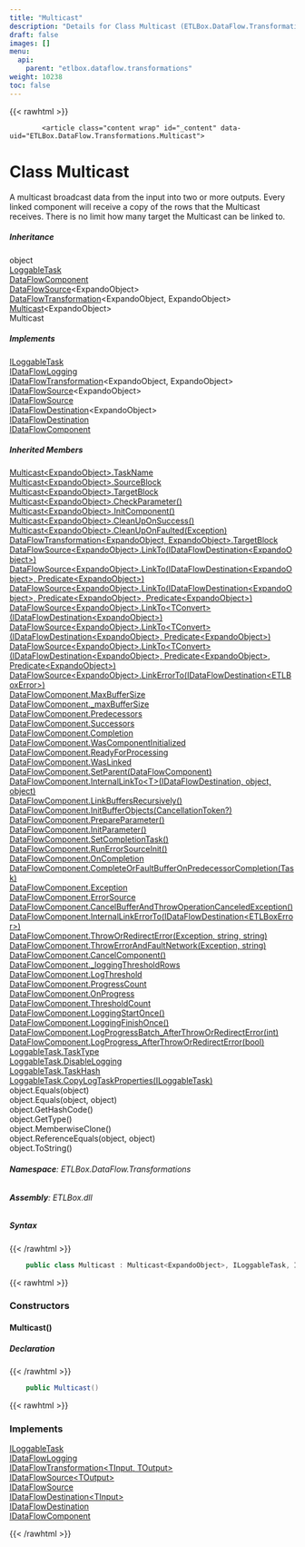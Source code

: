 ```yaml
---
title: "Multicast"
description: "Details for Class Multicast (ETLBox.DataFlow.Transformations)"
draft: false
images: []
menu:
  api:
    parent: "etlbox.dataflow.transformations"
weight: 10238
toc: false
---
```


{{< rawhtml >}}

            <article class="content wrap" id="_content" data-uid="ETLBox.DataFlow.Transformations.Multicast">
  <h1 id="ETLBox_DataFlow_Transformations_Multicast" data-uid="ETLBox.DataFlow.Transformations.Multicast" class="text-break">Class Multicast
</h1>
  <div class="markdown level0 summary"><p>A multicast broadcast data from the input into two or more outputs.
Every linked component will receive a copy of the rows that the Multicast receives.
There is no limit how many target the Multicast can be linked to.</p>
</div>
  <div class="markdown level0 conceptual"></div>
  <div class="inheritance">
    <h5>Inheritance</h5>
    <div class="level0"><span class="xref">object</span></div>
    <div class="level1"><a class="xref" href="/api/etlbox.controlflow/loggabletask">LoggableTask</a></div>
    <div class="level2"><a class="xref" href="/api/etlbox.dataflow/dataflowcomponent">DataFlowComponent</a></div>
    <div class="level3"><a class="xref" href="/api/etlbox.dataflow/dataflowsource-1">DataFlowSource</a>&lt;<span class="xref">ExpandoObject</span>&gt;</div>
    <div class="level4"><a class="xref" href="/api/etlbox.dataflow/dataflowtransformation-2">DataFlowTransformation</a>&lt;<span class="xref">ExpandoObject</span>, <span class="xref">ExpandoObject</span>&gt;</div>
    <div class="level5"><a class="xref" href="/api/etlbox.dataflow.transformations/multicast-1">Multicast</a>&lt;<span class="xref">ExpandoObject</span>&gt;</div>
    <div class="level6"><span class="xref">Multicast</span></div>
  </div>
  <div class="implements">
    <h5>Implements</h5>
    <div><a class="xref" href="/api/etlbox.controlflow/iloggabletask">ILoggableTask</a></div>
    <div><a class="xref" href="/api/etlbox.dataflow/idataflowlogging">IDataFlowLogging</a></div>
    <div><a class="xref" href="/api/etlbox.dataflow/idataflowtransformation-2">IDataFlowTransformation</a>&lt;<span class="xref">ExpandoObject</span>, <span class="xref">ExpandoObject</span>&gt;</div>
    <div><a class="xref" href="/api/etlbox.dataflow/idataflowsource-1">IDataFlowSource</a>&lt;<span class="xref">ExpandoObject</span>&gt;</div>
    <div><a class="xref" href="/api/etlbox.dataflow/idataflowsource">IDataFlowSource</a></div>
    <div><a class="xref" href="/api/etlbox.dataflow/idataflowdestination-1">IDataFlowDestination</a>&lt;<span class="xref">ExpandoObject</span>&gt;</div>
    <div><a class="xref" href="/api/etlbox.dataflow/idataflowdestination">IDataFlowDestination</a></div>
    <div><a class="xref" href="/api/etlbox.dataflow/idataflowcomponent">IDataFlowComponent</a></div>
  </div>
  <div class="inheritedMembers">
    <h5>Inherited Members</h5>
    <div>
      <a class="xref" href="/api/etlbox.dataflow.transformations/multicast-1#ETLBox_DataFlow_Transformations_Multicast_1_TaskName">Multicast&lt;ExpandoObject&gt;.TaskName</a>
    </div>
    <div>
      <a class="xref" href="/api/etlbox.dataflow.transformations/multicast-1#ETLBox_DataFlow_Transformations_Multicast_1_SourceBlock">Multicast&lt;ExpandoObject&gt;.SourceBlock</a>
    </div>
    <div>
      <a class="xref" href="/api/etlbox.dataflow.transformations/multicast-1#ETLBox_DataFlow_Transformations_Multicast_1_TargetBlock">Multicast&lt;ExpandoObject&gt;.TargetBlock</a>
    </div>
    <div>
      <a class="xref" href="/api/etlbox.dataflow.transformations/multicast-1#ETLBox_DataFlow_Transformations_Multicast_1_CheckParameter">Multicast&lt;ExpandoObject&gt;.CheckParameter()</a>
    </div>
    <div>
      <a class="xref" href="/api/etlbox.dataflow.transformations/multicast-1#ETLBox_DataFlow_Transformations_Multicast_1_InitComponent">Multicast&lt;ExpandoObject&gt;.InitComponent()</a>
    </div>
    <div>
      <a class="xref" href="/api/etlbox.dataflow.transformations/multicast-1#ETLBox_DataFlow_Transformations_Multicast_1_CleanUpOnSuccess">Multicast&lt;ExpandoObject&gt;.CleanUpOnSuccess()</a>
    </div>
    <div>
      <a class="xref" href="/api/etlbox.dataflow.transformations/multicast-1#ETLBox_DataFlow_Transformations_Multicast_1_CleanUpOnFaulted_System_Exception_">Multicast&lt;ExpandoObject&gt;.CleanUpOnFaulted(Exception)</a>
    </div>
    <div>
      <a class="xref" href="/api/etlbox.dataflow/dataflowtransformation-2#ETLBox_DataFlow_DataFlowTransformation_2_TargetBlock">DataFlowTransformation&lt;ExpandoObject, ExpandoObject&gt;.TargetBlock</a>
    </div>
    <div>
      <a class="xref" href="/api/etlbox.dataflow/dataflowsource-1#ETLBox_DataFlow_DataFlowSource_1_LinkTo_ETLBox_DataFlow_IDataFlowDestination__0__">DataFlowSource&lt;ExpandoObject&gt;.LinkTo(IDataFlowDestination&lt;ExpandoObject&gt;)</a>
    </div>
    <div>
      <a class="xref" href="/api/etlbox.dataflow/dataflowsource-1#ETLBox_DataFlow_DataFlowSource_1_LinkTo_ETLBox_DataFlow_IDataFlowDestination__0__System_Predicate__0__">DataFlowSource&lt;ExpandoObject&gt;.LinkTo(IDataFlowDestination&lt;ExpandoObject&gt;, Predicate&lt;ExpandoObject&gt;)</a>
    </div>
    <div>
      <a class="xref" href="/api/etlbox.dataflow/dataflowsource-1#ETLBox_DataFlow_DataFlowSource_1_LinkTo_ETLBox_DataFlow_IDataFlowDestination__0__System_Predicate__0__System_Predicate__0__">DataFlowSource&lt;ExpandoObject&gt;.LinkTo(IDataFlowDestination&lt;ExpandoObject&gt;, Predicate&lt;ExpandoObject&gt;, Predicate&lt;ExpandoObject&gt;)</a>
    </div>
    <div>
      <a class="xref" href="/api/etlbox.dataflow/dataflowsource-1#ETLBox_DataFlow_DataFlowSource_1_LinkTo__1_ETLBox_DataFlow_IDataFlowDestination__0__">DataFlowSource&lt;ExpandoObject&gt;.LinkTo&lt;TConvert&gt;(IDataFlowDestination&lt;ExpandoObject&gt;)</a>
    </div>
    <div>
      <a class="xref" href="/api/etlbox.dataflow/dataflowsource-1#ETLBox_DataFlow_DataFlowSource_1_LinkTo__1_ETLBox_DataFlow_IDataFlowDestination__0__System_Predicate__0__">DataFlowSource&lt;ExpandoObject&gt;.LinkTo&lt;TConvert&gt;(IDataFlowDestination&lt;ExpandoObject&gt;, Predicate&lt;ExpandoObject&gt;)</a>
    </div>
    <div>
      <a class="xref" href="/api/etlbox.dataflow/dataflowsource-1#ETLBox_DataFlow_DataFlowSource_1_LinkTo__1_ETLBox_DataFlow_IDataFlowDestination__0__System_Predicate__0__System_Predicate__0__">DataFlowSource&lt;ExpandoObject&gt;.LinkTo&lt;TConvert&gt;(IDataFlowDestination&lt;ExpandoObject&gt;, Predicate&lt;ExpandoObject&gt;, Predicate&lt;ExpandoObject&gt;)</a>
    </div>
    <div>
      <a class="xref" href="/api/etlbox.dataflow/dataflowsource-1#ETLBox_DataFlow_DataFlowSource_1_LinkErrorTo_ETLBox_DataFlow_IDataFlowDestination_ETLBox_DataFlow_ETLBoxError__">DataFlowSource&lt;ExpandoObject&gt;.LinkErrorTo(IDataFlowDestination&lt;ETLBoxError&gt;)</a>
    </div>
    <div>
      <a class="xref" href="/api/etlbox.dataflow/dataflowcomponent#ETLBox_DataFlow_DataFlowComponent_MaxBufferSize">DataFlowComponent.MaxBufferSize</a>
    </div>
    <div>
      <a class="xref" href="/api/etlbox.dataflow/dataflowcomponent#ETLBox_DataFlow_DataFlowComponent__maxBufferSize">DataFlowComponent._maxBufferSize</a>
    </div>
    <div>
      <a class="xref" href="/api/etlbox.dataflow/dataflowcomponent#ETLBox_DataFlow_DataFlowComponent_Predecessors">DataFlowComponent.Predecessors</a>
    </div>
    <div>
      <a class="xref" href="/api/etlbox.dataflow/dataflowcomponent#ETLBox_DataFlow_DataFlowComponent_Successors">DataFlowComponent.Successors</a>
    </div>
    <div>
      <a class="xref" href="/api/etlbox.dataflow/dataflowcomponent#ETLBox_DataFlow_DataFlowComponent_Completion">DataFlowComponent.Completion</a>
    </div>
    <div>
      <a class="xref" href="/api/etlbox.dataflow/dataflowcomponent#ETLBox_DataFlow_DataFlowComponent_WasComponentInitialized">DataFlowComponent.WasComponentInitialized</a>
    </div>
    <div>
      <a class="xref" href="/api/etlbox.dataflow/dataflowcomponent#ETLBox_DataFlow_DataFlowComponent_ReadyForProcessing">DataFlowComponent.ReadyForProcessing</a>
    </div>
    <div>
      <a class="xref" href="/api/etlbox.dataflow/dataflowcomponent#ETLBox_DataFlow_DataFlowComponent_WasLinked">DataFlowComponent.WasLinked</a>
    </div>
    <div>
      <a class="xref" href="/api/etlbox.dataflow/dataflowcomponent#ETLBox_DataFlow_DataFlowComponent_SetParent_ETLBox_DataFlow_DataFlowComponent_">DataFlowComponent.SetParent(DataFlowComponent)</a>
    </div>
    <div>
      <a class="xref" href="/api/etlbox.dataflow/dataflowcomponent#ETLBox_DataFlow_DataFlowComponent_InternalLinkTo__1_ETLBox_DataFlow_IDataFlowDestination_System_Object_System_Object_">DataFlowComponent.InternalLinkTo&lt;T&gt;(IDataFlowDestination, object, object)</a>
    </div>
    <div>
      <a class="xref" href="/api/etlbox.dataflow/dataflowcomponent#ETLBox_DataFlow_DataFlowComponent_LinkBuffersRecursively">DataFlowComponent.LinkBuffersRecursively()</a>
    </div>
    <div>
      <a class="xref" href="/api/etlbox.dataflow/dataflowcomponent#ETLBox_DataFlow_DataFlowComponent_InitBufferObjects_System_Nullable_System_Threading_CancellationToken__">DataFlowComponent.InitBufferObjects(CancellationToken?)</a>
    </div>
    <div>
      <a class="xref" href="/api/etlbox.dataflow/dataflowcomponent#ETLBox_DataFlow_DataFlowComponent_PrepareParameter">DataFlowComponent.PrepareParameter()</a>
    </div>
    <div>
      <a class="xref" href="/api/etlbox.dataflow/dataflowcomponent#ETLBox_DataFlow_DataFlowComponent_InitParameter">DataFlowComponent.InitParameter()</a>
    </div>
    <div>
      <a class="xref" href="/api/etlbox.dataflow/dataflowcomponent#ETLBox_DataFlow_DataFlowComponent_SetCompletionTask">DataFlowComponent.SetCompletionTask()</a>
    </div>
    <div>
      <a class="xref" href="/api/etlbox.dataflow/dataflowcomponent#ETLBox_DataFlow_DataFlowComponent_RunErrorSourceInit">DataFlowComponent.RunErrorSourceInit()</a>
    </div>
    <div>
      <a class="xref" href="/api/etlbox.dataflow/dataflowcomponent#ETLBox_DataFlow_DataFlowComponent_OnCompletion">DataFlowComponent.OnCompletion</a>
    </div>
    <div>
      <a class="xref" href="/api/etlbox.dataflow/dataflowcomponent#ETLBox_DataFlow_DataFlowComponent_CompleteOrFaultBufferOnPredecessorCompletion_System_Threading_Tasks_Task_">DataFlowComponent.CompleteOrFaultBufferOnPredecessorCompletion(Task)</a>
    </div>
    <div>
      <a class="xref" href="/api/etlbox.dataflow/dataflowcomponent#ETLBox_DataFlow_DataFlowComponent_Exception">DataFlowComponent.Exception</a>
    </div>
    <div>
      <a class="xref" href="/api/etlbox.dataflow/dataflowcomponent#ETLBox_DataFlow_DataFlowComponent_ErrorSource">DataFlowComponent.ErrorSource</a>
    </div>
    <div>
      <a class="xref" href="/api/etlbox.dataflow/dataflowcomponent#ETLBox_DataFlow_DataFlowComponent_CancelBufferAndThrowOperationCanceledException">DataFlowComponent.CancelBufferAndThrowOperationCanceledException()</a>
    </div>
    <div>
      <a class="xref" href="/api/etlbox.dataflow/dataflowcomponent#ETLBox_DataFlow_DataFlowComponent_InternalLinkErrorTo_ETLBox_DataFlow_IDataFlowDestination_ETLBox_DataFlow_ETLBoxError__">DataFlowComponent.InternalLinkErrorTo(IDataFlowDestination&lt;ETLBoxError&gt;)</a>
    </div>
    <div>
      <a class="xref" href="/api/etlbox.dataflow/dataflowcomponent#ETLBox_DataFlow_DataFlowComponent_ThrowOrRedirectError_System_Exception_System_String_System_String_">DataFlowComponent.ThrowOrRedirectError(Exception, string, string)</a>
    </div>
    <div>
      <a class="xref" href="/api/etlbox.dataflow/dataflowcomponent#ETLBox_DataFlow_DataFlowComponent_ThrowErrorAndFaultNetwork_System_Exception_System_String_">DataFlowComponent.ThrowErrorAndFaultNetwork(Exception, string)</a>
    </div>
    <div>
      <a class="xref" href="/api/etlbox.dataflow/dataflowcomponent#ETLBox_DataFlow_DataFlowComponent_CancelComponent">DataFlowComponent.CancelComponent()</a>
    </div>
    <div>
      <a class="xref" href="/api/etlbox.dataflow/dataflowcomponent#ETLBox_DataFlow_DataFlowComponent__loggingThresholdRows">DataFlowComponent._loggingThresholdRows</a>
    </div>
    <div>
      <a class="xref" href="/api/etlbox.dataflow/dataflowcomponent#ETLBox_DataFlow_DataFlowComponent_LogThreshold">DataFlowComponent.LogThreshold</a>
    </div>
    <div>
      <a class="xref" href="/api/etlbox.dataflow/dataflowcomponent#ETLBox_DataFlow_DataFlowComponent_ProgressCount">DataFlowComponent.ProgressCount</a>
    </div>
    <div>
      <a class="xref" href="/api/etlbox.dataflow/dataflowcomponent#ETLBox_DataFlow_DataFlowComponent_OnProgress">DataFlowComponent.OnProgress</a>
    </div>
    <div>
      <a class="xref" href="/api/etlbox.dataflow/dataflowcomponent#ETLBox_DataFlow_DataFlowComponent_ThresholdCount">DataFlowComponent.ThresholdCount</a>
    </div>
    <div>
      <a class="xref" href="/api/etlbox.dataflow/dataflowcomponent#ETLBox_DataFlow_DataFlowComponent_LoggingStartOnce">DataFlowComponent.LoggingStartOnce()</a>
    </div>
    <div>
      <a class="xref" href="/api/etlbox.dataflow/dataflowcomponent#ETLBox_DataFlow_DataFlowComponent_LoggingFinishOnce">DataFlowComponent.LoggingFinishOnce()</a>
    </div>
    <div>
      <a class="xref" href="/api/etlbox.dataflow/dataflowcomponent#ETLBox_DataFlow_DataFlowComponent_LogProgressBatch_AfterThrowOrRedirectError_System_Int32_">DataFlowComponent.LogProgressBatch_AfterThrowOrRedirectError(int)</a>
    </div>
    <div>
      <a class="xref" href="/api/etlbox.dataflow/dataflowcomponent#ETLBox_DataFlow_DataFlowComponent_LogProgress_AfterThrowOrRedirectError_System_Boolean_">DataFlowComponent.LogProgress_AfterThrowOrRedirectError(bool)</a>
    </div>
    <div>
      <a class="xref" href="/api/etlbox.controlflow/loggabletask#ETLBox_ControlFlow_LoggableTask_TaskType">LoggableTask.TaskType</a>
    </div>
    <div>
      <a class="xref" href="/api/etlbox.controlflow/loggabletask#ETLBox_ControlFlow_LoggableTask_DisableLogging">LoggableTask.DisableLogging</a>
    </div>
    <div>
      <a class="xref" href="/api/etlbox.controlflow/loggabletask#ETLBox_ControlFlow_LoggableTask_TaskHash">LoggableTask.TaskHash</a>
    </div>
    <div>
      <a class="xref" href="/api/etlbox.controlflow/loggabletask#ETLBox_ControlFlow_LoggableTask_CopyLogTaskProperties_ETLBox_ControlFlow_ILoggableTask_">LoggableTask.CopyLogTaskProperties(ILoggableTask)</a>
    </div>
    <div>
      <span class="xref">object.Equals(object)</span>
    </div>
    <div>
      <span class="xref">object.Equals(object, object)</span>
    </div>
    <div>
      <span class="xref">object.GetHashCode()</span>
    </div>
    <div>
      <span class="xref">object.GetType()</span>
    </div>
    <div>
      <span class="xref">object.MemberwiseClone()</span>
    </div>
    <div>
      <span class="xref">object.ReferenceEquals(object, object)</span>
    </div>
    <div>
      <span class="xref">object.ToString()</span>
    </div>
  </div>
<h6><strong>Namespace</strong>: ETLBox.DataFlow.Transformations</h6>
  <h6><strong>Assembly</strong>: ETLBox.dll</h6>
  <h5 id="ETLBox_DataFlow_Transformations_Multicast_syntax">Syntax</h5>
{{< /rawhtml >}}

```C#
    public class Multicast : Multicast<ExpandoObject>, ILoggableTask, IDataFlowLogging, IDataFlowTransformation<ExpandoObject, ExpandoObject>, IDataFlowSource<ExpandoObject>, IDataFlowSource, IDataFlowDestination<ExpandoObject>, IDataFlowDestination, IDataFlowComponent
```

{{< rawhtml >}}
  <h3 id="constructors">Constructors
</h3>
  <a id="ETLBox_DataFlow_Transformations_Multicast__ctor_" data-uid="ETLBox.DataFlow.Transformations.Multicast.#ctor*"></a>
  <h4 id="ETLBox_DataFlow_Transformations_Multicast__ctor" data-uid="ETLBox.DataFlow.Transformations.Multicast.#ctor">Multicast()</h4>
  <div class="markdown level1 summary"></div>
  <div class="markdown level1 conceptual"></div>
  <h5 class="declaration">Declaration</h5>
{{< /rawhtml >}}

```C#
    public Multicast()
```

{{< rawhtml >}}
  <h3 id="implements">Implements</h3>
  <div>
      <a class="xref" href="/api/etlbox.controlflow/iloggabletask">ILoggableTask</a>
  </div>
  <div>
      <a class="xref" href="/api/etlbox.dataflow/idataflowlogging">IDataFlowLogging</a>
  </div>
  <div>
      <a class="xref" href="/api/etlbox.dataflow/idataflowtransformation-2">IDataFlowTransformation&lt;TInput, TOutput&gt;</a>
  </div>
  <div>
      <a class="xref" href="/api/etlbox.dataflow/idataflowsource-1">IDataFlowSource&lt;TOutput&gt;</a>
  </div>
  <div>
      <a class="xref" href="/api/etlbox.dataflow/idataflowsource">IDataFlowSource</a>
  </div>
  <div>
      <a class="xref" href="/api/etlbox.dataflow/idataflowdestination-1">IDataFlowDestination&lt;TInput&gt;</a>
  </div>
  <div>
      <a class="xref" href="/api/etlbox.dataflow/idataflowdestination">IDataFlowDestination</a>
  </div>
  <div>
      <a class="xref" href="/api/etlbox.dataflow/idataflowcomponent">IDataFlowComponent</a>
  </div>

{{< /rawhtml >}}
